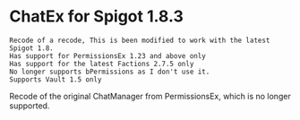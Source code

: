 ChatEx for Spigot 1.8.3
================================
```
Recode of a recode, This is been modified to work with the latest Spigot 1.8.
Has support for PermissionsEx 1.23 and above only
Has support for the latest Factions 2.7.5 only
No longer supports bPermissions as I don't use it.
Supports Vault 1.5 only
```
Recode of the original ChatManager from PermissionsEx, which is no longer supported.
